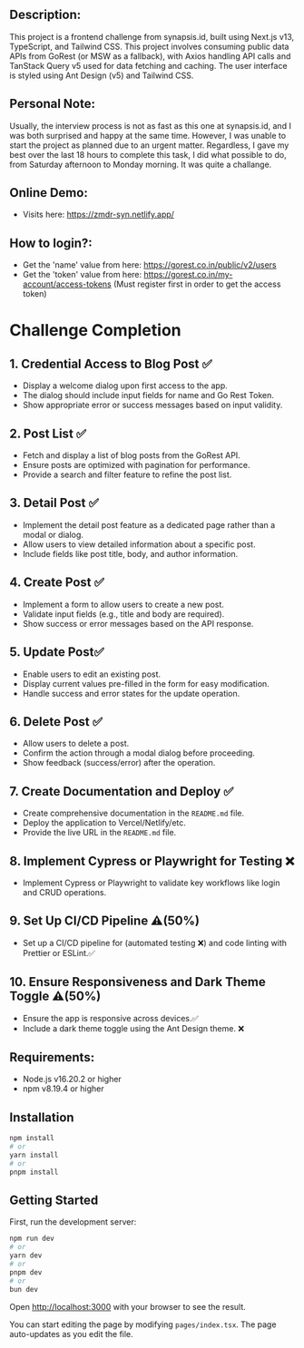 ## Description:
This project is a frontend challenge from synapsis.id, built using Next.js v13, TypeScript, and Tailwind CSS. This project involves consuming public data APIs from GoRest (or MSW as a fallback), with Axios handling API calls and TanStack Query v5 used for data fetching and caching. The user interface is styled using Ant Design (v5) and Tailwind CSS.

## Personal Note:
Usually, the interview process is not as fast as this one at synapsis.id, and I was both surprised and happy at the same time. However, I was unable to start the project as planned due to an urgent matter. Regardless, I gave my best over the last 18 hours to complete this task, I did what possible to do, from Saturday afternoon to Monday morning. It was quite a challange.

## Online Demo:
- Visits here: https://zmdr-syn.netlify.app/

## How to login?:
- Get the 'name' value from here: https://gorest.co.in/public/v2/users
- Get the 'token' value from here: https://gorest.co.in/my-account/access-tokens (Must register first in order to get the access token)

# Challenge Completion

## 1. Credential Access to Blog Post ✅
- Display a welcome dialog upon first access to the app.
- The dialog should include input fields for name and Go Rest Token.
- Show appropriate error or success messages based on input validity.

## 2. Post List ✅
- Fetch and display a list of blog posts from the GoRest API.
- Ensure posts are optimized with pagination for performance.
- Provide a search and filter feature to refine the post list.

## 3. Detail Post ✅
- Implement the detail post feature as a dedicated page rather than a modal or dialog.
- Allow users to view detailed information about a specific post.
- Include fields like post title, body, and author information.

## 4. Create Post ✅
- Implement a form to allow users to create a new post.
- Validate input fields (e.g., title and body are required).
- Show success or error messages based on the API response.
 
## 5. Update Post✅
- Enable users to edit an existing post.
- Display current values pre-filled in the form for easy modification.
- Handle success and error states for the update operation.

## 6. Delete Post ✅
- Allow users to delete a post.
- Confirm the action through a modal dialog before proceeding.
- Show feedback (success/error) after the operation.

## 7. Create Documentation and Deploy ✅
- Create comprehensive documentation in the `README.md` file.
- Deploy the application to Vercel/Netlify/etc.
- Provide the live URL in the `README.md` file.

## 8. Implement Cypress or Playwright for Testing ❌
- Implement Cypress or Playwright to validate key workflows like login and CRUD operations.

## 9. Set Up CI/CD Pipeline ⚠️(50%)
- Set up a CI/CD pipeline for (automated testing ❌) and code linting with Prettier or ESLint.✅

## 10. Ensure Responsiveness and Dark Theme Toggle ⚠️(50%)
- Ensure the app is responsive across devices.✅
- Include a dark theme toggle using the Ant Design theme. ❌

## Requirements:
- Node.js v16.20.2 or higher
- npm v8.19.4 or higher

## Installation
```bash
npm install
# or
yarn install
# or
pnpm install
```

## Getting Started

First, run the development server:

```bash
npm run dev
# or
yarn dev
# or
pnpm dev
# or
bun dev
```

Open [http://localhost:3000](http://localhost:3000) with your browser to see the result.

You can start editing the page by modifying `pages/index.tsx`. The page auto-updates as you edit the file.


